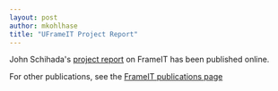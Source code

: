 ```yaml
---
layout: post
author: mkohlhase
title: "UFrameIT Project Report"
---
```

John Schihada's [project report](https://gl.kwarc.info/supervision/projectarchive/-/blob/master/2020/Schihada_John.pdf) on FrameIT has been published online.

For other publications, see the [FrameIT publications page](https://kwarc.github.io/bibs/frameit/)
